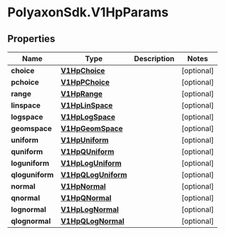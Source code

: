 # PolyaxonSdk.V1HpParams

## Properties

Name | Type | Description | Notes
------------ | ------------- | ------------- | -------------
**choice** | [**V1HpChoice**](V1HpChoice.md) |  | [optional] 
**pchoice** | [**V1HpPChoice**](V1HpPChoice.md) |  | [optional] 
**range** | [**V1HpRange**](V1HpRange.md) |  | [optional] 
**linspace** | [**V1HpLinSpace**](V1HpLinSpace.md) |  | [optional] 
**logspace** | [**V1HpLogSpace**](V1HpLogSpace.md) |  | [optional] 
**geomspace** | [**V1HpGeomSpace**](V1HpGeomSpace.md) |  | [optional] 
**uniform** | [**V1HpUniform**](V1HpUniform.md) |  | [optional] 
**quniform** | [**V1HpQUniform**](V1HpQUniform.md) |  | [optional] 
**loguniform** | [**V1HpLogUniform**](V1HpLogUniform.md) |  | [optional] 
**qloguniform** | [**V1HpQLogUniform**](V1HpQLogUniform.md) |  | [optional] 
**normal** | [**V1HpNormal**](V1HpNormal.md) |  | [optional] 
**qnormal** | [**V1HpQNormal**](V1HpQNormal.md) |  | [optional] 
**lognormal** | [**V1HpLogNormal**](V1HpLogNormal.md) |  | [optional] 
**qlognormal** | [**V1HpQLogNormal**](V1HpQLogNormal.md) |  | [optional] 


